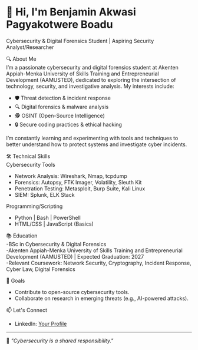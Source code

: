 # 👋 Hi, I'm Benjamin Akwasi Pagyakotwere Boadu  
Cybersecurity & Digital Forensics Student | Aspiring Security Analyst/Researcher  


🔍 About Me  
I’m a passionate cybersecurity and digital forensics student at Akenten Appiah-Menka University of Skills Training and Entrepreneurial Development (AAMUSTED), dedicated to exploring the intersection of technology, security, and investigative analysis. My interests include:  
- 🛡️ Threat detection & incident response  
- 🔍 Digital forensics & malware analysis  
- 🕵️ OSINT (Open-Source Intelligence)  
- 🔒 Secure coding practices & ethical hacking  

I’m constantly learning and experimenting with tools and techniques to better understand how to protect systems and investigate cyber incidents.

 🛠️ Technical Skills  
Cybersecurity Tools  
- Network Analysis: Wireshark, Nmap, tcpdump  
- Forensics: Autopsy, FTK Imager, Volatility, Sleuth Kit  
- Penetration Testing: Metasploit, Burp Suite, Kali Linux  
- SIEM: Splunk, ELK Stack  

Programming/Scripting 
- Python | Bash | PowerShell  
- HTML/CSS | JavaScript (Basics)  


📚 Education  
-BSc in Cybersecurity & Digital Forensics  
-Akenten Appiah-Menka University of Skills Training and Entrepreneurial Development (AAMUSTED) | Expected Graduation: 2027  
-Relevant Coursework: Network Security, Cryptography, Incident Response, Cyber Law, Digital Forensics  

 🎯 Goals  
- Contribute to open-source cybersecurity tools.    
- Collaborate on research in emerging threats (e.g., AI-powered attacks).  


📫 Let's Connect  
 
- LinkedIn: [Your Profile](https://www.linkedin.com/in/benjamin-akwasi-pagyakotwere-boadu-736b56301)  


---

🔐 *"Cybersecurity is a shared responsibility."*  
